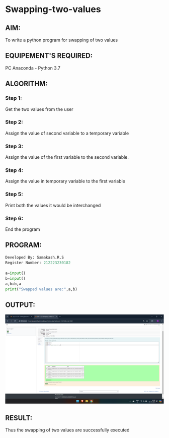 # Swapping-two-values
## AIM:
To write a python program for swapping of two values
## EQUIPEMENT'S REQUIRED: 
PC
Anaconda - Python 3.7
## ALGORITHM: 
### Step 1:
Get the two values from the user
### Step 2: 
Assign the value of second variable to a temporary variable 
### Step 3: 
Assign the value of the first variable to the second variable.
### Step 4:  
Assign the value in temporary variable to the first variable
### Step 5: 
Print both the values it would be interchanged
### Step 6: 
End the program
## PROGRAM:
```python
Developed By: Samakash.R.S
Register Number: 212223230182

a=input()
b=input()
a,b=b,a
print("Swapped values are:",a,b)

```


## OUTPUT:
![alt text](<Screenshot 2024-04-06 101028.png>)
## RESULT:
Thus the swapping of two values are successfully executed



